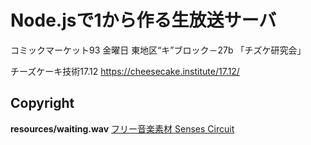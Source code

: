 # Node.jsで1から作る生放送サーバ

コミックマーケット93 金曜日 東地区“キ”ブロック－27b 「チズケ研究会」

チーズケーキ技術17.12
https://cheesecake.institute/17.12/

## Copyright

**resources/waiting.wav**
[フリー音楽素材 Senses Circuit](http://www.senses-circuit.com/)
